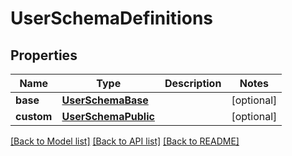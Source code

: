 # UserSchemaDefinitions

## Properties
Name | Type | Description | Notes
------------ | ------------- | ------------- | -------------
**base** | [**UserSchemaBase**](UserSchemaBase.md) |  | [optional] 
**custom** | [**UserSchemaPublic**](UserSchemaPublic.md) |  | [optional] 

[[Back to Model list]](../README.md#documentation-for-models) [[Back to API list]](../README.md#documentation-for-api-endpoints) [[Back to README]](../README.md)

